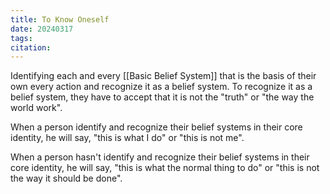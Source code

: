 ```yaml
---
title: To Know Oneself
date: 20240317
tags: 
citation:
---
```

Identifying each and every [[Basic Belief System]] that is the basis of their own every action and recognize it as a belief system. To recognize it as a belief system, they have to accept that it is not the "truth" or "the way the world work".

When a person identify and recognize their belief systems in their core identity, he will say, "this is what I do" or "this is not me".

When a person hasn't identify and recognize their belief systems in their core identity, he will say, "this is what the normal thing to do" or "this is not the way it should be done".

